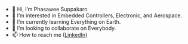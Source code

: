 - 👋 Hi, I’m Phasawee Suppakarn
- 👀 I’m interested in Embedded Controllers, Electronic, and Aerospace. 
- 🌱 I’m currently learning Everything on Earth.
- 💞️ I’m looking to collaborate on Everybody.
- 📫 How to reach me ([LinkedIn](https://www.linkedin.com/in/phasawees/))

<!---
PhasaweeSkn/PhasaweeSkn is a ✨ special ✨ repository because its `README.md` (this file) appears on your GitHub profile.
You can click the Preview link to take a look at your changes.
--->
